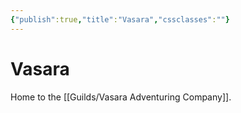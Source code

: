 ```yaml
---
{"publish":true,"title":"Vasara","cssclasses":""}
---
```


# Vasara

Home to the [[Guilds/Vasara Adventuring Company]].